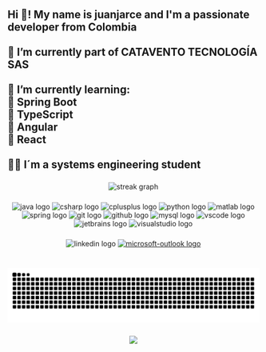 <h2 align="left">Hi 👋! My name is juanjarce and I'm a passionate developer from Colombia<br><br>🔭 I’m currently part of CATAVENTO TECNOLOGÍA SAS<br><br>🌱 I’m currently learning:<br>      📝 Spring Boot<br>      📝 TypeScript<br>      📝 Angular<br>      📝 React<br><br>👨‍💻 I´m a systems engineering student</h2>

###

<div align="center">
  <img src="https://streak-stats.demolab.com?user=juanjarce&locale=en&mode=daily&theme=dracula&hide_border=false&border_radius=5" height="150" alt="streak graph"  />
</div>

###

<div align="center">
  <img src="https://cdn.jsdelivr.net/gh/devicons/devicon/icons/java/java-original.svg" height="40" alt="java logo"/>
  <img src="https://cdn.jsdelivr.net/gh/devicons/devicon/icons/csharp/csharp-original.svg" height="40" alt="csharp logo"/>
  <img src="https://cdn.jsdelivr.net/gh/devicons/devicon/icons/cplusplus/cplusplus-original.svg" height="40" alt="cplusplus logo"/>
  <img src="https://cdn.jsdelivr.net/gh/devicons/devicon/icons/python/python-original.svg" height="40" alt="python logo"/>
  <img src="https://cdn.jsdelivr.net/gh/devicons/devicon/icons/matlab/matlab-original.svg" height="40" alt="matlab logo"/>
  <img src="https://cdn.jsdelivr.net/gh/devicons/devicon/icons/spring/spring-original.svg" height="40" alt="spring logo"/>
  <img src="https://cdn.jsdelivr.net/gh/devicons/devicon/icons/git/git-original.svg" height="40" alt="git logo"/>
  <img src="https://cdn.jsdelivr.net/gh/devicons/devicon/icons/github/github-original.svg" height="40" alt="github logo"/>
  <img src="https://cdn.jsdelivr.net/gh/devicons/devicon/icons/mysql/mysql-original.svg" height="40" alt="mysql logo"/>
  <img src="https://cdn.jsdelivr.net/gh/devicons/devicon/icons/vscode/vscode-original.svg" height="40" alt="vscode logo"/>
  <img src="https://cdn.jsdelivr.net/gh/devicons/devicon/icons/jetbrains/jetbrains-original.svg" height="40" alt="jetbrains logo"/>
  <img src="https://cdn.jsdelivr.net/gh/devicons/devicon/icons/visualstudio/visualstudio-plain.svg" height="40" alt="visualstudio logo"/>
</div>

###

<div align="center">
  <img src="https://img.shields.io/static/v1?message=LinkedIn&logo=linkedin&label=&color=0077B5&logoColor=white&labelColor=&style=for-the-badge" height="35" alt="linkedin logo"  />
  <a href="https://www.outlook.com/juanj.arcea@outlook.com" target="_blank">
    <img src="https://img.shields.io/static/v1?message=Outlook&logo=microsoft-outlook&label=&color=0078D4&logoColor=white&labelColor=&style=for-the-badge" height="35" alt="microsoft-outlook logo"  />
  </a>
</div>

###

<br clear="both">

<img src="https://raw.githubusercontent.com/juanjarce/juanjarce/output/snake.svg" alt="Snake animation" />

###

<div align="center">
  <img height="250" src="https://scontent-mia3-1.xx.fbcdn.net/v/t31.18172-8/10530533_935966596419171_3535482894817528090_o.jpg?_nc_cat=101&ccb=1-7&_nc_sid=2a1932&_nc_eui2=AeEjzZ49gZeWXvRTgUkGQLTiH8z8j7KNVREfzPyPso1VETr4jU3yi1CFM0CLyjObPrn_dmlMICMgC9UnSrm3GoOF&_nc_ohc=sDoBy7lnkcgQ7kNvgGDTDFw&_nc_ht=scontent-mia3-1.xx&oh=00_AYACuSh5Cnvsz5sbH_pBO7dGi66BsIl3jh9Jt6r4cYZWTQ&oe=66E433AB"  />
</div>

###
